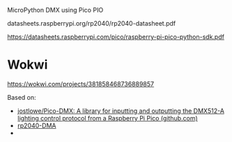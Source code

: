 MicroPython DMX using Pico PIO



datasheets.raspberrypi.org/rp2040/rp2040-datasheet.pdf

https://datasheets.raspberrypi.com/pico/raspberry-pi-pico-python-sdk.pdf


# Wokwi 

https://wokwi.com/projects/381858468736889857



Based on:

- [jostlowe/Pico-DMX: A library for inputting and outputting the DMX512-A lighting control protocol from a Raspberry Pi Pico (github.com)](https://github.com/jostlowe/Pico-DMX)
- [rp2040-DMA](https://github.com/drtimcollins/RP2040-DMA)
-
